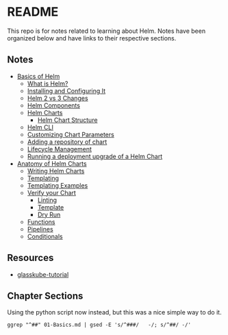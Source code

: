 # README

This repo is for notes related to learning about Helm. Notes have been organized below and have links to their respective sections. 

## Notes 

- [Basics of Helm](./01-Basics.md)
   - [What is Helm?](./01-Basics.md#what-is-helm)
   - [Installing and Configuring It](./01-Basics.md#installing-and-configuring-it)
   - [Helm 2 vs 3 Changes](./01-Basics.md#helm-2-vs-3-changes)
   - [Helm Components](./01-Basics.md#helm-components)
   - [Helm Charts](./01-Basics.md#helm-charts)
      - [Helm Chart Structure](./01-Basics.md#helm-chart-structure)
   - [Helm CLI](./01-Basics.md#helm-cli)
   - [Customizing Chart Parameters](./01-Basics.md#customizing-chart-parameters)
   - [Adding a repository of chart](./01-Basics.md#adding-a-repository-of-chart)
   - [Lifecycle Management](./01-Basics.md#lifecycle-management)
   - [Running a deployment upgrade of a Helm Chart](./01-Basics.md#running-a-deployment-upgrade-of-a-helm-chart)
- [Anatomy of Helm Charts](./02-Anatomy-of-Helm-Charts.md)
   - [Writing Helm Charts](./02-Anatomy-of-Helm-Charts.md#writing-helm-charts)
   - [Templating](./02-Anatomy-of-Helm-Charts.md#templating)
   - [Templating Examples](./02-Anatomy-of-Helm-Charts.md#templating-examples)
   - [Verify your Chart](./02-Anatomy-of-Helm-Charts.md#verify-your-chart)
      - [Linting](./02-Anatomy-of-Helm-Charts.md#linting)
      - [Template](./02-Anatomy-of-Helm-Charts.md#template)
      - [Dry Run](./02-Anatomy-of-Helm-Charts.md#dry-run)
   - [Functions](./02-Anatomy-of-Helm-Charts.md#functions)
   - [Pipelines](./02-Anatomy-of-Helm-Charts.md#pipelines)
   - [Conditionals](./02-Anatomy-of-Helm-Charts.md#conditionals)

## Resources 

- [glasskube-tutorial](https://glasskube.dev/blog/what-is-helm-in-kubernetes/)


## Chapter Sections 

Using the python script now instead, but this was a nice simple way to do it. 

`ggrep "^##" 01-Basics.md | gsed -E 's/^###/   -/; s/^##/ -/'`

